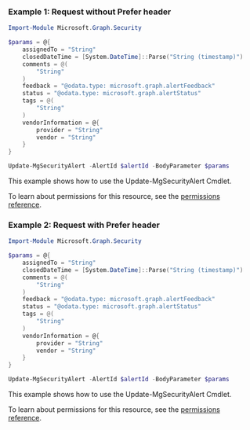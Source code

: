 ### Example 1: Request without Prefer header

```powershellImport-Module Microsoft.Graph.Security

$params = @{
	assignedTo = "String"
	closedDateTime = [System.DateTime]::Parse("String (timestamp)")
	comments = @(
		"String"
	)
	feedback = "@odata.type: microsoft.graph.alertFeedback"
	status = "@odata.type: microsoft.graph.alertStatus"
	tags = @(
		"String"
	)
	vendorInformation = @{
		provider = "String"
		vendor = "String"
	}
}

Update-MgSecurityAlert -AlertId $alertId -BodyParameter $params
```
This example shows how to use the Update-MgSecurityAlert Cmdlet.
To learn about permissions for this resource, see the [permissions reference](/graph/permissions-reference).

### Example 2: Request with Prefer header

```powershellImport-Module Microsoft.Graph.Security

$params = @{
	assignedTo = "String"
	closedDateTime = [System.DateTime]::Parse("String (timestamp)")
	comments = @(
		"String"
	)
	feedback = "@odata.type: microsoft.graph.alertFeedback"
	status = "@odata.type: microsoft.graph.alertStatus"
	tags = @(
		"String"
	)
	vendorInformation = @{
		provider = "String"
		vendor = "String"
	}
}

Update-MgSecurityAlert -AlertId $alertId -BodyParameter $params
```
This example shows how to use the Update-MgSecurityAlert Cmdlet.
To learn about permissions for this resource, see the [permissions reference](/graph/permissions-reference).

